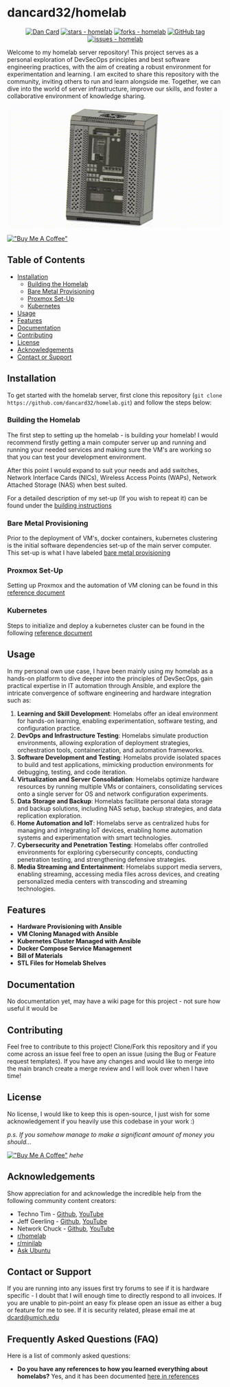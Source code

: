 # dancard32/homelab

<div align="center">

[![Dan Card](https://img.shields.io/static/v1?label=Dan32Card&message=profile&color=blue&logo=github)](https://github.com/dancard32)
[![stars - homelab](https://img.shields.io/github/stars/dancard32/homelab?style=social)](https://github.com/DanCard32/homelab)
[![forks - homelab](https://img.shields.io/github/forks/dancard32/homelab?style=social)](https://github.com/dancard32/homelab)
[![GitHub tag](https://img.shields.io/github/tag/dancard32/homelab?include_prereleases=&sort=semver)](https://github.com/DanCard32/homelab/releases/)
[![issues - homelab](https://img.shields.io/github/issues/dancard32/homelab)](https://github.com/dancard32/homelab/issues)
</div>

Welcome to my homelab server repository! This project serves as a personal exploration of DevSecOps principles and best software engineering practices, with the aim of creating a robust environment for experimentation and learning. I am excited to share this repository with the community, inviting others to run and learn alongside me. Together, we can dive into the world of server infrastructure, improve our skills, and foster a collaborative environment of knowledge sharing.

<p align="center">
  <img src="images/homelab-cover.gif" width="750" />
</p>

[!["Buy Me A Coffee"](https://www.buymeacoffee.com/assets/img/custom_images/orange_img.png)](https://www.buymeacoffee.com/dancard32)

## Table of Contents
- [Installation](#installation)
    - [Building the Homelab](#building-the-homelab)
    - [Bare Metal Provisioning](#bare-metal-provisioning)
    - [Proxmox Set-Up](#proxmox-set-up)
    - [Kubernetes](#kubernetes)
- [Usage](#usage)
- [Features](#features)
- [Documentation](#documentation)
- [Contributing](#contributing)
- [License](#license)
- [Acknowledgements](#acknowledgements)
- [Contact or Support](#contact-or-support)


## Installation
To get started with the homelab server, first clone this repository (`git clone  https://github.com/dancard32/homelab.git`) and follow the steps below:

### Building the Homelab
The first step to setting up the homelab - is building your homelab! I would recommend firstly getting a main computer server up and running and running your needed services and making sure the VM's are working so that you can test your development environment.

After this point I would expand to suit your needs and add switches, Network Interface Cards (NICs), Wireless Access Points (WAPs), Network Attached Storage (NAS) when best suited.

For a detailed description of my set-up (If you wish to repeat it) can be found under the [building instructions](markdown/building.md)

### Bare Metal Provisioning
Prior to the deployment of VM's, docker containers, kubernetes clustering is the initial software dependencies set-up of the main server computer. This set-up is what I have labeled [bare metal provisioning](markdown/provisioning.md)

### Proxmox Set-Up
Setting up Proxmox and the automation of VM cloning can be found in this [reference document](markdown/proxmox.md)

### Kubernetes
Steps to initialize and deploy a kubernetes cluster can be found in the following [reference document](markdown/k3s.md)

## Usage
In my personal own use case, I have been mainly using my homelab as a hands-on platform to dive deeper into the principles of DevSecOps, gain practical expertise in IT automation through Ansible, and explore the intricate convergence of software engineering and hardware integration such as:

1. **Learning and Skill Development**: Homelabs offer an ideal environment for hands-on learning, enabling experimentation, software testing, and configuration practice.
2. **DevOps and Infrastructure Testing**: Homelabs simulate production environments, allowing exploration of deployment strategies, orchestration tools, containerization, and automation frameworks.
3. **Software Development and Testing**: Homelabs provide isolated spaces to build and test applications, mimicking production environments for debugging, testing, and code iteration.
4. **Virtualization and Server Consolidation**: Homelabs optimize hardware resources by running multiple VMs or containers, consolidating services onto a single server for OS and network configuration experiments.
5. **Data Storage and Backup**: Homelabs facilitate personal data storage and backup solutions, including NAS setup, backup strategies, and data replication exploration.
6. **Home Automation and IoT**: Homelabs serve as centralized hubs for managing and integrating IoT devices, enabling home automation systems and experimentation with smart technologies.
7. **Cybersecurity and Penetration Testing**: Homelabs offer controlled environments for exploring cybersecurity concepts, conducting penetration testing, and strengthening defensive strategies.
8. **Media Streaming and Entertainment**: Homelabs support media servers, enabling streaming, accessing media files across devices, and creating personalized media centers with transcoding and streaming technologies.

## Features

- **Hardware Provisioning with Ansible**
- **VM Cloning Managed with Ansible**
- **Kubernetes Cluster Managed with Ansible**
- **Docker Compose Service Management**
- **Bill of Materials**
- **STL Files for Homelab Shelves**


## Documentation
No documentation yet, may have a wiki page for this project - not sure how useful it would be

## Contributing
Feel free to contribute to this project! Clone/Fork this repository and if you come across an issue feel free to open an issue (using the Bug or Feature request templates). If you have any changes and would like to merge into the main branch create a merge review and I will look over when I have time!

## License
No license, I would like to keep this is open-source, I just wish for some acknowledgement if you heavily use this codebase in your work :)

_p.s. If you somehow manage to make a significant amount of money you should..._

[!["Buy Me A Coffee"](https://www.buymeacoffee.com/assets/img/custom_images/orange_img.png)](https://www.buymeacoffee.com/dancard32) _hehe_

## Acknowledgements
Show appreciation for and acknowledge the incredible help from the following community content creators:
- Techno Tim - [Github](https://github.com/timothystewart6), [YouTube](https://www.youtube.com/@TechnoTim)
- Jeff Geerling - [Github](https://github.com/geerlingguy), [YouTube](https://www.youtube.com/@JeffGeerling)
- Network Chuck - [Github](https://github.com/theNetworkChuck), [YouTube](https://www.youtube.com/@NetworkChuck)
- [r/homelab](https://www.reddit.com/r/homelab/)
- [r/minilab](https://www.reddit.com/r/minilab/)
- [Ask Ubuntu](https://askubuntu.com/)

## Contact or Support
If you are running into any issues first try forums to see if it is hardware specific - I doubt that I will enough time to directly respond to all invoices. If you are unable to pin-point an easy fix please open an issue as either a bug or feature for me to see. If it is security related, please email me at dcard@umich.edu


## Frequently Asked Questions (FAQ)
Here is a list of commonly asked questions:

- **Do you have any references to how you learned everything about homelabs?** Yes, and it has been documented [here in references](markdown/references.md)
